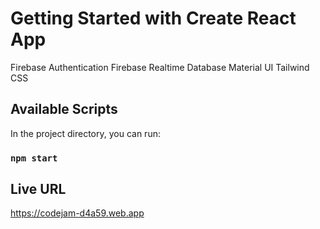 # Getting Started with Create React App

Firebase Authentication
Firebase Realtime Database
Material UI
Tailwind CSS

## Available Scripts

In the project directory, you can run:

### `npm start`

## Live URL
https://codejam-d4a59.web.app
